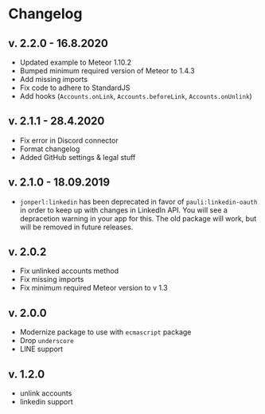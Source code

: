 # Changelog

## v. 2.2.0 - 16.8.2020
* Updated example to Meteor 1.10.2
* Bumped minimum required version of Meteor to 1.4.3
* Add missing imports
* Fix code to adhere to StandardJS
* Add hooks (`Accounts.onLink`, `Accounts.beforeLink`, `Accounts.onUnlink`)

## v. 2.1.1 - 28.4.2020
* Fix error in Discord connector
* Format changelog
* Added GitHub settings & legal stuff

## v. 2.1.0 - 18.09.2019
* `jonperl:linkedin` has been deprecated in favor of `pauli:linkedin-oauth` in order to keep up with changes in LinkedIn API. You will see a depracetion warning in your app for this. The old package will work, but will be removed in future releases.

## v. 2.0.2
* Fix unlinked accounts method
* Fix missing imports
* Fix minimum required Meteor version to v 1.3

## v. 2.0.0
* Modernize package to use with `ecmascript` package
* Drop `underscore`
* LINE support

## v. 1.2.0
* unlink accounts
* linkedin support
